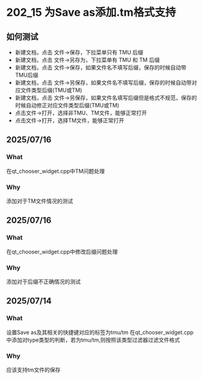# 202_15 为Save as添加.tm格式支持

## 如何测试

- 新建文档，点击 文件->保存，下拉菜单只有 TMU 后缀
- 新建文档，点击 文件->另存为，下拉菜单有 TMU 和 TM 后缀
- 新建文档，点击 文件->保存，如果文件名不填写后缀，保存的时候自动带TMU后缀
- 新建文档，点击 文件->另保存，如果文件名不填写后缀，保存的时候自动带对应文件类型后缀(TMU或TM)
- 新建文档，点击 文件->另保存，如果文件名填写后缀但是格式不规范，保存的时候自动修正对应文件类型后缀(TMU或TM)
- 点击文件->打开，选择非TMU、TM文件，能够正常打开
- 点击文件->打开，选择TM文件，能够正常打开

## 2025/07/16

### What
在qt_chooser_widget.cpp中TM问题处理

### Why
添加对于TM文件情况的测试

## 2025/07/16

### What
在qt_chooser_widget.cpp中修改后缀问题处理

### Why
添加对于后缀不正确情况的测试

## 2025/07/14

### What
设置Save as及其相关的快捷键对应的标签为tmu/tm
在qt_chooser_widget.cpp中添加对type类型的判断，若为tmu/tm,则按照该类型过滤器过滤文件格式


### Why
应该支持tm文件的保存

